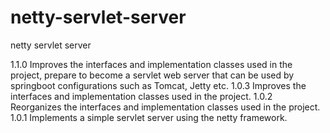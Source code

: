 # netty-servlet-server
netty servlet server

1.1.0 Improves the interfaces and implementation classes used in the project, prepare to become a servlet web server that can be used by springboot configurations such as Tomcat, Jetty etc.
1.0.3 Improves the interfaces and implementation classes used in the project.
1.0.2 Reorganizes the interfaces and implementation classes used in the project.
1.0.1 Implements a simple servlet server using the netty framework.

